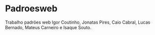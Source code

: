 # Padroesweb
Trabalho padrões web
Igor Coutinho, Jonatas Pires, Caio Cabral, Lucas Bernado, Mateus Carneiro e Isaque Souto.
